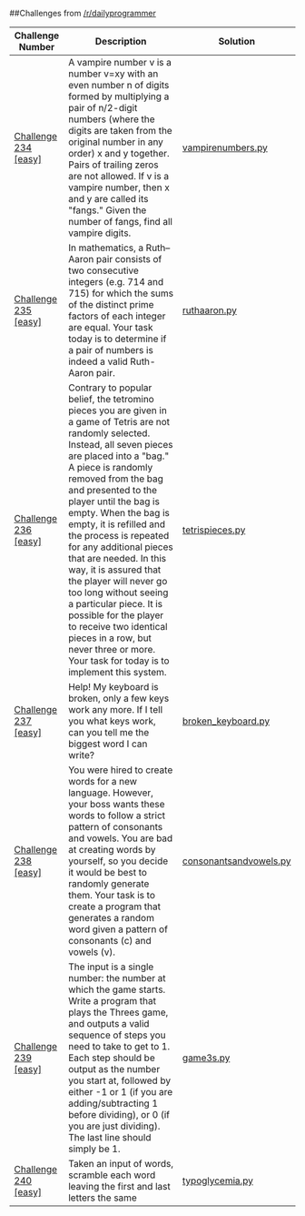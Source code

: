 ##Challenges from [/r/dailyprogrammer](https://www.reddit.com/r/dailyprogrammer)

| Challenge Number | Description | Solution |
|---|---|---|
|[Challenge 234 [easy]](https://www.reddit.com/r/dailyprogrammer/comments/3moxid/20150928_challenge_234_easy_vampire_numbers)| A vampire number v is a number v=xy with an even number n of digits formed by multiplying a pair of n/2-digit numbers (where the digits are taken from the original number in any order) x and y together. Pairs of trailing zeros are not allowed. If v is a vampire number, then x and y are called its "fangs."  Given the number of fangs, find all vampire digits. | [vampirenumbers.py](/vampirenumbers_v2.py) |
|[Challenge 235 [easy]](https://www.reddit.com/r/dailyprogrammer/comments/3nkanm/20151005_challenge_235_easy_ruthaaron_pairs)|In mathematics, a Ruth–Aaron pair consists of two consecutive integers (e.g. 714 and 715) for which the sums of the distinct prime factors of each integer are equal. Your task today is to determine if a pair of numbers is indeed a valid Ruth-Aaron pair.| [ruthaaron.py](/ruthaaron.py) |
|[Challenge 236 [easy]](https://www.reddit.com/r/dailyprogrammer/comments/3ofsyb/20151012_challenge_236_easy_random_bag_system)|Contrary to popular belief, the tetromino pieces you are given in a game of Tetris are not randomly selected. Instead, all seven pieces are placed into a "bag." A piece is randomly removed from the bag and presented to the player until the bag is empty. When the bag is empty, it is refilled and the process is repeated for any additional pieces that are needed.  In this way, it is assured that the player will never go too long without seeing a particular piece. It is possible for the player to receive two identical pieces in a row, but never three or more. Your task for today is to implement this system.|[tetrispieces.py](tetrispieces.py)|
|[Challenge 237 [easy]](https://www.reddit.com/r/dailyprogrammer/comments/3pcb3i/20151019_challenge_237_easy_broken_keyboard/) | Help! My keyboard is broken, only a few keys work any more. If I tell you what keys work, can you tell me the biggest word I can write?| [broken_keyboard.py](/broken_keyboard.py)|
|[Challenge 238 [easy]](https://www.reddit.com/r/dailyprogrammer/comments/3q9vpn/20151026_challenge_238_easy_consonants_and_vowels/)|You were hired to create words for a new language. However, your boss wants these words to follow a strict pattern of consonants and vowels. You are bad at creating words by yourself, so you decide it would be best to randomly generate them.  Your task is to create a program that generates a random word given a pattern of consonants (c) and vowels (v).| [consonantsandvowels.py](consonantsandvowels.py)|
|[Challenge 239 [easy]](https://www.reddit.com/r/dailyprogrammer/comments/3r7wxz/20151102_challenge_239_easy_a_game_of_threes/) | The input is a single number: the number at which the game starts. Write a program that plays the Threes game, and outputs a valid sequence of steps you need to take to get to 1. Each step should be output as the number you start at, followed by either -1 or 1 (if you are adding/subtracting 1 before dividing), or 0 (if you are just dividing). The last line should simply be 1.| [game3s.py](/game3s.py)|
|[Challenge 240 [easy]](https://www.reddit.com/r/dailyprogrammer/comments/3s4nyq/20151109_challenge_240_easy_typoglycemia/) | Taken an input of words, scramble each word leaving the first and last letters the same | [typoglycemia.py](/typoglycemia.py)|

